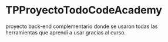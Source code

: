 # TPProyectoTodoCodeAcademy
proyecto back-end complementario donde se usaron todas las herramientas que aprendi a usar gracias al curso.  
